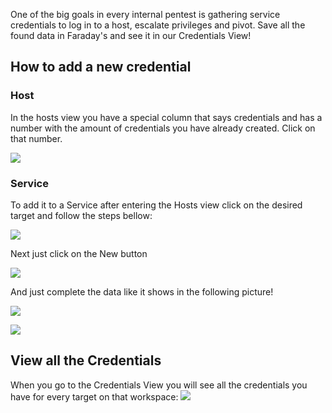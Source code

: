 One of the big goals in every internal pentest is gathering service credentials to log in to a host, escalate privileges and pivot. Save all the found data in Faraday's  and see it in our Credentials View!

## How to add a new credential
### Host
In the hosts view you have a special column that says credentials and has a number with the amount of credentials you have already created. Click on that number.

![](https://raw.githubusercontent.com/wiki/infobyte/faraday/images/hosts&services/hosts_view.png)

### Service
To add it to a Service after entering the Hosts view click on the desired target and follow the steps bellow:


![](https://raw.githubusercontent.com/wiki/infobyte/faraday/images/credentials/select_service.png)

Next just click on the New button 

![](https://raw.githubusercontent.com/wiki/infobyte/faraday/images/credentials/new_credential_list.png)

And just complete the data like it shows in the following picture!

![](https://raw.githubusercontent.com/wiki/infobyte/faraday/images/credentials/new_credential_modal.png)

![](https://raw.githubusercontent.com/wiki/infobyte/faraday/images/credentials/list_new_credential.png)

## View all the Credentials
When you go to the Credentials View you will see all the credentials you have for every target on that workspace:
![](https://raw.githubusercontent.com/wiki/infobyte/faraday/images/credentials/general_view)